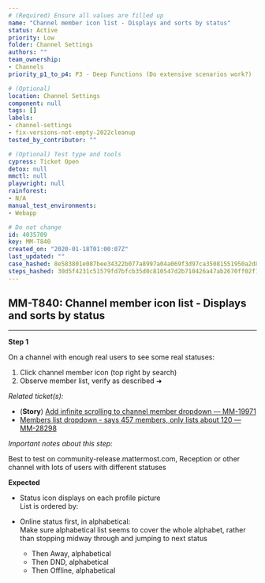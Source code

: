 ```yaml
---
# (Required) Ensure all values are filled up
name: "Channel member icon list - Displays and sorts by status"
status: Active
priority: Low
folder: Channel Settings
authors: ""
team_ownership: 
- Channels
priority_p1_to_p4: P3 - Deep Functions (Do extensive scenarios work?)

# (Optional)
location: Channel Settings
component: null
tags: []
labels: 
- channel-settings
- fix-versions-not-empty-2022cleanup
tested_by_contributor: ""

# (Optional) Test type and tools
cypress: Ticket Open
detox: null
mmctl: null
playwright: null
rainforest: 
- N/A
manual_test_environments:
- Webapp

# Do not change
id: 4035709
key: MM-T840
created_on: "2020-01-18T01:00:07Z"
last_updated: ""
case_hashed: 8e583801e087bee34322b077a8997a04a069f3d97ca35081551950a2d80a4751e95381fac1df85cc8ce4d4f9d8b5a31c
steps_hashed: 30d5f4231c51579fd7bfcb35d0c810547d2b710426a47ab2670ff02f1c519083797cc919fceaa6c7979e3b28b4d505ec
---
```


<!-- (Auto-generated) Based on frontmatter's "key" and "name" -->

## MM-T840: Channel member icon list - Displays and sorts by status

---

**Step 1**

On a channel with enough real users to see some real statuses:

1. Click channel member icon (top right by search)
2. Observe member list, verify as described ➜

_Related ticket(s):_

- (**Story**) [Add infinite scrolling to channel member dropdown — MM-19971](https://mattermost.atlassian.net/browse/MM-19971)
- [Members list dropdown - says 457 members, only lists about 120 — MM-28298](https://mattermost.atlassian.net/browse/MM-28298)

_Important notes about this step:_

Best to test on community-release.mattermost.com, Reception or other channel with lots of users with different statuses

**Expected**

- Status icon displays on each profile picture\
  List is ordered by:

- Online status first, in alphabetical:\
  Make sure alphabetical list seems to cover the whole alphabet, rather than stopping midway through and jumping to next status

  - Then Away, alphabetical
  - Then DND, alphabetical
  - Then Offline, alphabetical
